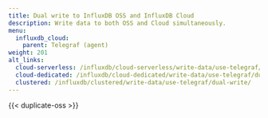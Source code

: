 ```yaml
---
title: Dual write to InfluxDB OSS and InfluxDB Cloud
description: Write data to both OSS and Cloud simultaneously.
menu:
  influxdb_cloud:
    parent: Telegraf (agent)
weight: 201
alt_links:
  cloud-serverless: /influxdb/cloud-serverless/write-data/use-telegraf/dual-write/
  cloud-dedicated: /influxdb/cloud-dedicated/write-data/use-telegraf/dual-write/
  clustered: /influxdb/clustered/write-data/use-telegraf/dual-write/
---
```


{{< duplicate-oss >}}
